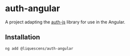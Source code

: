 # auth-angular

A project adapting the [auth-js](https://github.com/pawel-stepnowski/auth-js) library for use in the Angular.

## Installation

```
ng add @liquescens/auth-angular 
```
